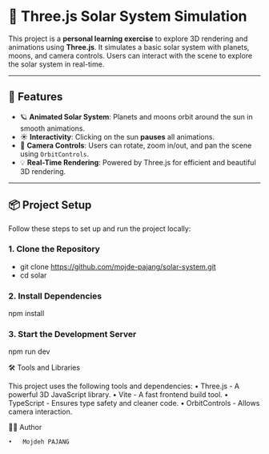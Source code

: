 # 🌌 Three.js Solar System Simulation

This project is a **personal learning exercise** to explore 3D rendering and animations using **Three.js**. It simulates a basic solar system with planets, moons, and camera controls. Users can interact with the scene to explore the solar system in real-time.

---

## 🚀 Features

- 🪐 **Animated Solar System**: Planets and moons orbit around the sun in smooth animations.  
- ☀️ **Interactivity**: Clicking on the sun **pauses** all animations.  
- 🎥 **Camera Controls**: Users can rotate, zoom in/out, and pan the scene using `OrbitControls`.  
- 💡 **Real-Time Rendering**: Powered by Three.js for efficient and beautiful 3D rendering.

---

## 📦 Project Setup

Follow these steps to set up and run the project locally:

### 1. Clone the Repository

- git clone https://github.com/mojde-pajang/solar-system.git
- cd solar

###  2. Install Dependencies
npm install

### 3. Start the Development Server
npm run dev


🛠️ Tools and Libraries

This project uses the following tools and dependencies:
	•	Three.js - A powerful 3D JavaScript library.
	•	Vite - A fast frontend build tool.
	•	TypeScript - Ensures type safety and cleaner code.
	•	OrbitControls - Allows camera interaction.

🧑‍🚀 Author

	•	Mojdeh PAJANG
